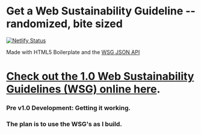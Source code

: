 # Get a Web Sustainability Guideline -- randomized, bite sized 

[![Netlify Status](https://api.netlify.com/api/v1/badges/869cbded-8d08-48fe-bcdc-c44008b174d1/deploy-status)](https://app.netlify.com/sites/wsg-o-matic/deploys)

Made with HTML5 Boilerplate and the [WSG JSON API](https://github.com/w3c/sustainableweb-wsg/blob/main/guidelines.json)

# [Check out the 1.0 Web Sustainability Guidelines (WSG) online here](https://w3c.github.io/sustainableweb-wsg/).

### Pre v1.0 Development: Getting it working.

### The plan is to use the WSG's as I build.
